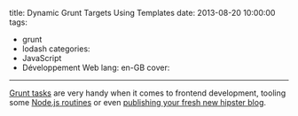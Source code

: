 title: Dynamic Grunt Targets Using Templates
date: 2013-08-20 10:00:00
tags:
- grunt
- lodash
categories:
- JavaScript
- Développement Web
lang: en-GB
cover:
---

[Grunt tasks](http://gruntjs.com/) are very handy when it comes to frontend development, tooling some [Node.js routines](http://nodejs.org/) or even [publishing your fresh new hipster blog](http://assemble.io).

<!--more-->